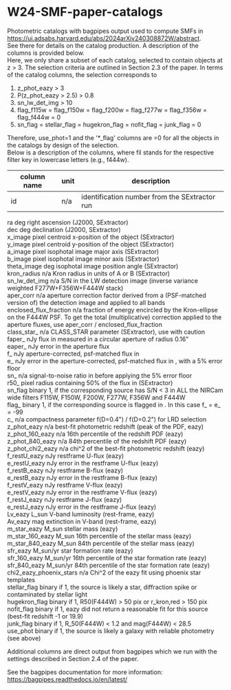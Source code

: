 # W24-SMF-paper-catalogs
Photometric catalogs with bagpipes output used to compute SMFs in https://ui.adsabs.harvard.edu/abs/2024arXiv240308872W/abstract.  
See there for details on the catalog production. A description of the columns is provided below.  
Here, we only share a subset of each catalog, selected to contain objects at z > 3. The selection criteria are outlined in Section 2.3 of the paper. In terms of the catalog columns, the selection corresponds to

1) z_phot_eazy > 3
2) P(z_phot_eazy > 2.5) > 0.8
3) sn_lw_det_img > 10
4) flag_f115w = flag_f150w = flag_f200w = flag_f277w = flag_f356w = flag_f444w = 0
5) sn_flag = stellar_flag = hugekron_flag = nofit_flag = junk_flag = 0

Therefore, use_phot=1 and the '*_flag' columns are =0 for all the objects in the catalogs by design of the selection.  
Below is a description of the columns, where fil stands for the respective filter key in lowercase letters (e.g., f444w).

|column name               |unit           |description                                               |
|--------------------------|---------------|----------------------------------------------------------|
|id                        |n/a            |identification number from the SExtractor run             |
ra                          deg                 right ascension (J2000, SExtractor)  
dec                         deg                 declination (J2000, SExtractor)  
x_image                     pixel               centroid x-position of the object (SExtractor)  
y_image                     pixel               centroid y-position of the object (SExtractor)  
a_image                     pixel               isophotal image major axis (SExtractor)  
b_image                     pixel               isophotal image minor axis (SExtractor)  
theta_image                 deg                 isophotal image position angle (SExtractor)  
kron_radius                 n/a                 Kron radius in units of A or B (SExtractor)  
sn_lw_det_img	    	        n/a			            S/N in the LW detection image (inverse variance weighted F277W+F356W+F444W stack)  
aper_corr                   n/a                 aperture correction factor derived from a (PSF-matched version of) the detection image and applied to all bands   
enclosed_flux_fraction      n/a			            fraction of energy encircled by the Kron-ellipse on the F444W PSF. To get the total (multiplicative)
                                                correction applied to the aperture fluxes, use aper_corr / enclosed_flux_fraction  
class_star_<fil>	          n/a	                CLASS_STAR parameter (SExtractor), use with caution  
faper_<fil>		              nJy			            flux in <fil> measured in a circular aperture of radius 0.16"  
eaper_<fil>		              nJy		              error in the aperture flux  
f_<fil>		                  nJy		              aperture-corrected, psf-matched flux in <fil>  
e_<fil>			                nJy			            error in the aperture-corrected, psf-matched flux in <fil>, with a 5% error floor  
sn_<fil>		                n/a			            signal-to-noise ratio in <fil> before applying the 5% error floor  
r50_<fil>		                pixel		            radius containing 50% of the flux in <fil> (SExtractor)  
sn_flag			                binary		          1, if the corresponding source has S/N < 3 in ALL the NIRCam wide filters F115W, F150W, F200W, F277W, F356W and F444W  
flag_<fil>		              binary		          1, if the corresponding source is flagged in <fil>. In this case f_<fil> = e_<fil> = -99  
c_<fil>			                n/a			            compactness parameter f(D=0.4") / f(D=0.2") for LRD selection  
z_phot_eazy                 n/a                 best-fit photometric redshift (peak of the PDF, eazy)  
z_phot_160_eazy             n/a                 16th percentile of the redshift PDF (eazy)  
z_phot_840_eazy             n/a                 84th percentile of the redshift PDF (eazy)  
z_phot_chi2_eazy            n/a                 chi^2 of the best-fit photometric redshift (eazy)  
f_restU_eazy                nJy                 restframe U-flux (eazy)  
e_restU_eazy                nJy                 error in the restframe U-flux (eazy)  
f_restB_eazy                nJy                 restframe B-flux (eazy)  
e_restB_eazy                nJy                 error in the restframe B-flux (eazy)  
f_restV_eazy                nJy                 restframe V-flux (eazy)  
e_restV_eazy                nJy                 error in the restframe V-flux (eazy)  
f_restJ_eazy                nJy                 restframe J-flux (eazy)  
e_restJ_eazy                nJy                 error in the restframe J-flux (eazy)  
Lv_eazy			                L_sun	              V-band luminosity (rest-frame, eazy)  
Av_eazy			                mag		              extinction in V-band (rest-frame, eazy)  
m_star_eazy		              M_sun		            stellar mass (eazy)  
m_star_160_eazy	            M_sun		            16th percentile of the stellar mass (eazy)  
m_star_840_eazy		          M_sun		            84th percentile of the stellar mass (eazy)  
sfr_eazy	                  M_sun/yr		        star formation rate (eazy)  
sfr_160_eazy	              M_sun/yr		        16th percentile of the star formation rate (eazy)  
sfr_840_eazy	              M_sun/yr		        84th percentile of the star formation rate (eazy)  
chi2_eazy_phoenix_stars	    n/a			            Chi^2 of the eazy fit using phoenix star templates  
stellar_flag		            binary		          if 1, the source is likely a star, diffraction spike or contaminated by stellar light  
hugekron_flag		            binary		          if 1, R50(F444W) > 50 pix or r_kron,red > 150 pix  
nofit_flag		              binary		          if 1, eazy did not return a reasonable fit for this source (best-fit redshift -1 or 19.9)  
junk_flag		                binary		          if 1, R_50(F444W) < 1.2 and mag(F444W) < 28.5  
use_phot		                binary		          if 1, the source is likely a galaxy with reliable photometry (see above)  

Additional columns are direct output from bagpipes which we run with the settings described in Section 2.4 of the paper.  

See the bagpipes documentation for more information: https://bagpipes.readthedocs.io/en/latest/
